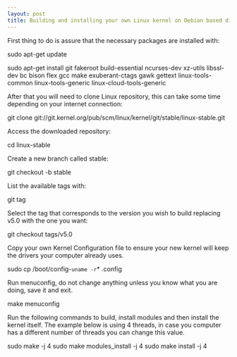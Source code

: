 ```yaml
---
layout: post
title: Building and installing your own Linux kernel on Debian based distros!
---
```


First thing to do is assure that the necessary packages are installed with:

sudo apt-get update

sudo apt-get install git fakeroot build-essential ncurses-dev xz-utils libssl-dev bc bison flex gcc make exuberant-ctags gawk gettext linux-tools-common linux-tools-generic linux-cloud-tools-generic

After that you will need to clone Linux repository, this can take some time depending on your internet connection:

git clone git://git.kernel.org/pub/scm/linux/kernel/git/stable/linux-stable.git

Access the downloaded repository:

cd linux-stable

Create a new branch called stable:

git checkout -b stable

List the available tags with:

git tag

Select the tag that corresponds to the version you wish to build replacing v5.0 with the one you want:

git checkout tags/v5.0

Copy your own Kernel Configuration file to ensure your new kernel will keep the drivers your computer already uses.

sudo cp /boot/config-`uname -r`* .config

Run menuconfig, do not change anything unless you know what you are doing, save it and exit.

make menuconfig

Run the following commands to build, install modules and then install the kernel itself. The example below is using 4 threads, in case you computer has a different number of threads you can change this value.

sudo make -j 4
sudo make modules_install -j 4
sudo make install -j 4
